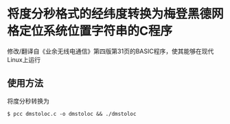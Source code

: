 # 将度分秒格式的经纬度转换为梅登黑德网格定位系统位置字符串的C程序
  
修改/翻译自《业余无线电通信》第四版第31页的BASIC程序，使其能够在现代Linux上运行

## 使用方法

将度分秒转换为

`$ pcc dmstoloc.c -o dmstoloc && ./dmstoloc`

